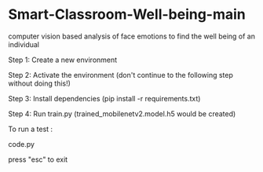 # Smart-Classroom-Well-being-main
 computer vision based analysis of face emotions to find the well being of an individual


Step 1: Create a new environment

Step 2: Activate the environment (don't continue to the following step without doing this!)

Step 3: Install dependencies (pip install -r requirements.txt)

Step 4: Run train.py (trained_mobilenetv2.model.h5 would be created)

To run a test :

code.py 

press "esc" to exit 
